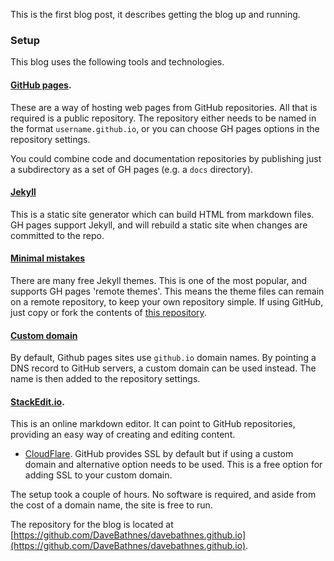 This is the first blog post, it describes getting the blog up and running.

### Setup

This blog uses the following tools and technologies.

#### [GitHub pages](https://pages.github.com/). 

These are a way of hosting web pages from GitHub repositories. All that is required is a public repository. The repository either needs to be named in the format `username.github.io`, or you can choose GH pages options in the repository settings.

You could combine code and documentation repositories by publishing just a subdirectory as a set of GH pages (e.g. a `docs` directory).

#### [Jekyll](https://jekyllrb.com/)

This is a static site generator which can build HTML from markdown files. GH pages support Jekyll, and will rebuild a static site when changes are committed to the repo.

#### [Minimal mistakes](https://mmistakes.github.io/minimal-mistakes/)

There are many free Jekyll themes. This is one of the most popular, and supports GH pages 'remote themes'. This means the theme files can remain on a remote repository, to keep your own repository simple. If using GitHub, just copy or fork the contents of [this repository](https://github.com/mmistakes/mm-github-pages-starter).

#### [Custom domain](https://help.github.com/en/github/working-with-github-pages/configuring-a-custom-domain-for-your-github-pages-site)

By default, Github pages sites use `github.io` domain names. By pointing a DNS record to GitHub servers, a custom domain can be used instead. The name is then added to the repository settings.

#### [StackEdit.io](https://stackedit.io/app).

This is an online markdown editor. It can point to GitHub repositories, providing an easy way of creating and editing content.

- [CloudFlare](https://www.cloudflare.com/en-gb/). GitHub provides SSL by default but if using a custom domain and alternative option needs to be used. This is a free option for adding SSL to your custom domain.

The setup took a couple of hours. No software is required, and aside from the cost of a domain name, the site is free to run.

The repository for the blog is located at [https://github.com/DaveBathnes/davebathnes.github.io](https://github.com/DaveBathnes/davebathnes.github.io).

<!--stackedit_data:
eyJwcm9wZXJ0aWVzIjoidGl0bGU6IFwiU2V0dGluZyB1cCBhIG
Jsb2dcIlxuZGF0ZTogMjAyMC0wMS0zMVQxNjowMFxuY2F0ZWdv
cmllczpcbiAgLSBibG9nXG50YWdzOlxuICAtIEpla3lsbFxuIC
AtIE1hcmtkb3duXG4gIC0gTWVybWFpZFxuICAtIEJsb2dcbnB1
Ymxpc2hlZDogZmFsc2VcblxuXG5cbiIsImhpc3RvcnkiOlstMT
AxNTUzMzI5NiwtODAwNDA0Nzg2LDE3MDgxMjE4ODYsLTc2NzEx
NzQyOSw5MjI4NjY3ODYsLTExNzM4MzY4NjIsMTQ2ODEwOTc0OC
wtMjEyMjQwMDU1MywtMTQ2NTc5NzA4NSwtOTg2NTg2OTc0LDQy
OTAxMDMwOSw1MTE4MTI3MDNdfQ==
-->